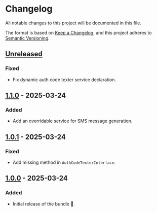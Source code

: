 # Changelog

All notable changes to this project will be documented in this file.

The format is based on [Keep a Changelog](https://keepachangelog.com/en/1.1.0/),
and this project adheres to [Semantic Versioning](https://semver.org/spec/v2.0.0.html).

## [Unreleased]

### Fixed

- Fix dynamic auth code texter service declaration.

## [1.1.0] - 2025-03-24

### Added

- Add an overridable service for SMS message generation.

## [1.0.1] - 2025-03-24

### Fixed

- Add missing method in `AuthCodeTexterInterface`.

## [1.0.0] - 2025-03-24

### Added

- Initial release of the bundle 🎉.

[Unreleased]: https://github.com/umanit/2fa-sms/compare/1.1.0...HEAD

[1.1.0]: https://github.com/umanit/2fa-sms/compare/1.0.1...1.1.0

[1.0.1]: https://github.com/umanit/2fa-sms/compare/1.0.0...1.0.1

[1.0.0]: https://github.com/umanit/2fa-sms/releases/tag/1.0.0
